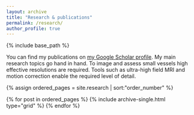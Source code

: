 ```yaml
---
layout: archive
title: "Research & publications"
permalink: /research/
author_profile: true
---
```


{% include base_path %}

  You can find my publications on [my Google Scholar profile](https://scholar.google.com/citations?hl=en&user=CBgK8gIAAAAJ "link to my Google scholar profile").
My main research topics go hand in hand. To image and assess small vessels high effective resolutions are required. Tools such as ultra-high field MRI and motion correction  enable the required level of detail.

<nbsp>

{% assign ordered_pages = site.research | sort:"order_number" %}

{% for post in ordered_pages %}
  {% include archive-single.html type="grid" %}
{% endfor %}

